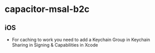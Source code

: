# capacitor-msal-b2c

## iOS

- For caching to work you need to add a Keychain Group in Keychain Sharing in Signing & Capabilities in Xcode